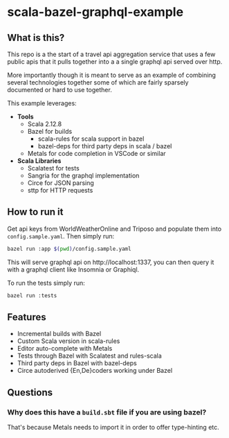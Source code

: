 # scala-bazel-graphql-example

## What is this?

This repo is a the start of a travel api aggregation service that uses a few public apis that it pulls together into a a single graphql api served over http.

More importantly though it is meant to serve as an example of combining several technologies together some of which are fairly sparsely documented or hard to use together.

This example leverages:
- **Tools**
    - Scala 2.12.8
    - Bazel for builds
        - scala-rules for scala support in bazel
        - bazel-deps for third party deps in scala / bazel
    - Metals for code completion in VSCode or similar
- **Scala Libraries**
    - Scalatest for tests
    - Sangria for the graphql implementation
    - Circe for JSON parsing
    - sttp for HTTP requests


## How to run it

Get api keys from WorldWeatherOnline and Triposo and populate them into `config.sample.yaml`. Then simply run:
```bash
bazel run :app $(pwd)/config.sample.yaml
```

This will serve graphql api on http://localhost:1337, you can then query it with a graphql client like Insomnia or Graphiql.

To run the tests simply run:
```bash
bazel run :tests
```

## Features

- Incremental builds with Bazel
- Custom Scala version in scala-rules
- Editor auto-complete with Metals
- Tests through Bazel with Scalatest and rules-scala
- Third party deps in Bazel with bazel-deps
- Circe autoderived {En,De}coders working under Bazel

## Questions

### Why does this have a `build.sbt` file if you are using bazel?

That's because Metals needs to import it in order to offer type-hinting etc.
